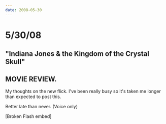 ```yaml
---
date: 2008-05-30
---
```

# 5/30/08

## "Indiana Jones & the Kingdom of the Crystal Skull"

## MOVIE REVIEW.

My thoughts on the new flick. I've been really busy so it's taken me longer than expected to post this.

Better late than never. (Voice only)

[Broken Flash embed]